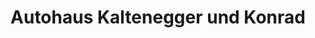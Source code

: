 ---
title: "Autohaus Kaltenegger und Konrad"
url: /weisskirchen-in-steiermark/autohaus-kaltenegger-und-konrad-judenburgerstrasse/
shop: Autowerkstatt
---